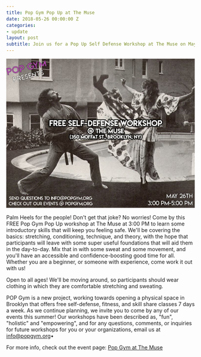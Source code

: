 ```yaml
---
title: Pop Gym Pop Up at The Muse
date: 2018-05-26 00:00:00 Z
categories:
- update
layout: post
subtitle: Join us for a Pop Up Self Defense Workshop at The Muse on May 26th
---
```


![Pop Gym at The Muse](/assets/musemay.jpeg)

Palm Heels for the people! Don't get that joke? No worries! Come by this FREE Pop Gym Pop Up workshop at The Muse at 3:00 PM to learn some introductory skills that will keep you feeling safe. We'll be covering the basics: stretching, conditioning, technique, and theory, with the hope that participants will leave with some super useful foundations that will aid them in the day-to-day. Mix that in with some sweat and some movement, and you'll have an accessible and confidence-boosting good time for all. Whether you are a beginner, or someone with experience, come work it out with us!

Open to all ages! We'll be moving around, so participants should wear clothing in which they are comfortable stretching and sweating.

POP Gym is a new project, working towards opening a physical space in Brooklyn that offers free self-defense, fitness, and skill share classes 7 days a week. As we continue planning, we invite you to come by any of our events this summer! Our workshops have been described as, "fun", "holistic" and "empowering", and for any questions, comments, or inquiries for future workshops for you or your organizations, email us at info@popgym.org•

For more info, check out the event page: [Pop Gym at The Muse](https://www.facebook.com/events/184365205528596/)
